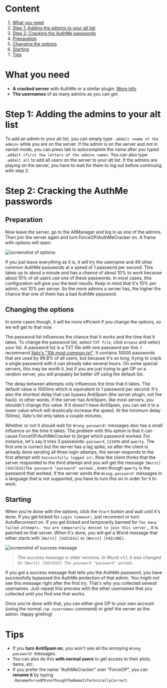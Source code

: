 # Content
1. [What you need](#what-you-need)
2. [Step 1: Adding the admins to your alt list](#step-1-adding-the-admins-to-your-alt-list)
3. [Step 2: Cracking the AuthMe passwords](#step-2-cracking-the-authme-passwords)
  1. [Preparation](#preparation)
  2. [Changing the options](#changing-the-options)
  3. [Starting](#starting)
4. [Tips](#tips)

# What you need
- **A cracked server** with AuthMe or a similar plugin. [More info](http://www.planetminecraft.com/blog/offline-modecracked-servers---what-are-they/)
- **The usernames** of as many admins as you can get.

# Step 1: Adding the admins to your alt list
To add an admin to your alt list, you can simply type `.addalt <name of the admin>` while you are on the server. If the admin is on the server and not in vanish mode, you can press tab to autocomplete the name after you typed `.addalt <first few letters of the admins name>`. You can also type `.addalt all` to add all users on the server to your alt list. If the admins are playing on the server, you have to wait for them to log out before continuing with step 2.

# Step 2: Cracking the AuthMe passwords
## Preparation
Now leave the server, go to the AltManager and log in as one of the admins. Then join the server again and turn ForceOP/AuthMeCracker on. A frame with options will open:

![screenshot of options](https://drive.google.com/uc?id=0B2YeSS9tm5zLU1EtTnpFQ2VpWlU)

If you just leave everything as it is, it will try the username and 49 other common AuthMe passwords at a speed of 1 password per second. This takes up to about a minute and has a chance of about 10% to work because about 10% of all users use one of these passwords. In most cases, this configuration will give you the best results.
Keep in mind that it's 10% per admin, not 10% per server. So the more admins a server has, the higher the chance that one of them has a bad AuthMe password.

## Changing the options
In some cases though, it will be more efficient if you change the options, so we will get to that now.

The password list influences the chance that it works and the time that it takes. To change the password list, select `TXT file`, click `browse` and select your list. A password list is a TXT file with one password per line. I recommend [Xato's "10k most common.txt"](https://xato.net/passwords/more-top-worst-passwords). It contains 10000 passwords that are used by 99.8% of all users, but because it's so long, trying to crack a single password with it can already take several hours. On some special servers, this may be worth it, but if you are just trying to get OP on a random server, you will propably be better off using the default list.

The delay between attempts only influences the time that it takes. The default value is 1000ms which is equivalent to 1 password per second. It's also the shortest delay that can bypass AntiSpam (the server plugin, not the hack). In other words, if the server has AntiSpam, like most servers, you shouldn't change this value. If it doesn't have AntiSpam, you can set it to a lower value which will drastically increase the speed. At the minimum delay (50ms), Xato's list only takes a couple minutes.

Whether or not it should wait for `Wrong password!` messages also has a small influence on the time it takes. The problem with this option is that it can cause ForceOP/AuthMeCracker to *forget* which password worked. For instance, let's say it tries 3 passwords: `password`, `123456` and `qwerty`. The first one is correct but the server has a lag spike, so after the client is already done sending all three login attemps, the server responds to the first attempt with `Successfully logged in!`. Now the client thinks that the server responded to the third attempt and you will get the message `[Wurst][SUCCESS]The password "password" worked.`, even though `qwerty` is the password that worked. If the server sends the `Wrong password!` messages in a language that is not supported, you have to turn this on in order for it to work.

## Starting
When you're done with the options, click the `Start` button and wait until it's done. If you get kicked for `Login timeout!`, just reconnect or turn AutoReconnect on. If you get kicked and temporarily banned for `Too many failed attempts. You are temporarily denied to join this server.`, it is patched on that server. When it's done, you will get a Wurst message that either starts with `[Wurst] [SUCCESS]` or `[Wurst] [FAILURE]`.

![screenshot of success message](https://drive.google.com/uc?id=0B2YeSS9tm5zLWXdnYzc0dGRJNDQ)
>The success message in older versions. In Wurst v1.1, it was changed to: `[Wurst] [SUCCESS] The password "password" worked.`

If you got a success message that tells you the AuthMe password, you have successfully bypassed the AuthMe protection of that admin. You might not see this message right after the first try. That's why you collected several usernames. Just repeat this process with the other usernames that you collected until you find one that works.

Once you're done with that, you can either give OP to your own account (using the normal `/op <username>` command) or grief the server as the admin. Happy griefing!

# Tips
- If you **turn AntiSpam on**, you won't see all the annoying `Wrong password!` messages.
- You can also do this **with normal users** to get access to their plots, items, etc.
- If you prefer the name "AuthMeCracker" over "ForceOP", you can **rename it** by typing `.RenameForceOPEvenThoughTheNameIsTechnicallyCorrect`.